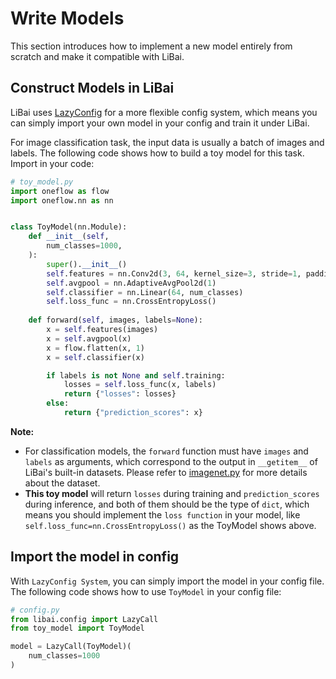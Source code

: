 # Write Models

This section introduces how to implement a new model entirely from scratch and make it compatible with LiBai.


## Construct Models in LiBai

LiBai uses [LazyConfig](https://libai.readthedocs.io/en/latest/tutorials/Config_System.html) for a more flexible config system, which means you can simply import your own model in your config and train it under LiBai.

For image classification task, the input data is usually a batch of images and labels. The following code shows how to build a toy model for this task. Import in your code:
```python
# toy_model.py
import oneflow as flow
import oneflow.nn as nn


class ToyModel(nn.Module):
    def __init__(self, 
        num_classes=1000, 
    ):
        super().__init__()
        self.features = nn.Conv2d(3, 64, kernel_size=3, stride=1, padding=1)
        self.avgpool = nn.AdaptiveAvgPool2d(1)
        self.classifier = nn.Linear(64, num_classes)
        self.loss_func = nn.CrossEntropyLoss()
    
    def forward(self, images, labels=None):
        x = self.features(images)
        x = self.avgpool(x)
        x = flow.flatten(x, 1)
        x = self.classifier(x)

        if labels is not None and self.training:
            losses = self.loss_func(x, labels)
            return {"losses": losses}
        else:
            return {"prediction_scores": x}
```

**Note:**
- For classification models, the ``forward`` function must have ``images`` and ``labels`` as arguments, which correspond to the output in ``__getitem__`` of LiBai's built-in datasets. Please refer to [imagenet.py](https://github.com/Oneflow-Inc/libai/blob/main/libai/data/datasets/imagenet.py) for more details about the dataset.
- **This toy model** will return ``losses`` during training and ``prediction_scores`` during inference, and both of them should be the type of ``dict``, which means you should implement the ``loss function`` in your model, like ``self.loss_func=nn.CrossEntropyLoss()`` as the ToyModel shows above.


## Import the model in config

With ``LazyConfig System``, you can simply import the model in your config file. The following code shows how to use ``ToyModel`` in your config file:
```python
# config.py
from libai.config import LazyCall
from toy_model import ToyModel

model = LazyCall(ToyModel)(
    num_classes=1000
)
```



